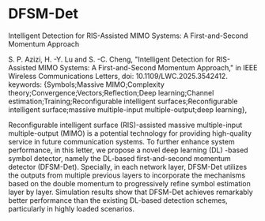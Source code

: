 # DFSM-Det
Intelligent Detection for RIS-Assisted MIMO Systems: A First-and-Second Momentum Approach

S. P. Azizi, H. -Y. Lu and S. -C. Cheng, "Intelligent Detection for RIS-Assisted MIMO Systems: A First-and-Second Momentum Approach," in IEEE Wireless Communications Letters, doi: 10.1109/LWC.2025.3542412.
keywords: {Symbols;Massive MIMO;Complexity theory;Convergence;Vectors;Reflection;Deep learning;Channel estimation;Training;Reconfigurable intelligent surfaces;Reconfigurable intelligent surface;massive multiple-input multiple-output;deep learning},




Reconfigurable intelligent surface (RIS)-assisted massive multiple-input multiple-output (MIMO) is a potential technology for providing high-quality service in future communication systems. To further enhance system performance, in this letter, we propose a novel deep learning (DL) -based symbol detector, namely the DL-based first-and-second momentum detector (DFSM-Det). Specially, in each network layer, DFSM-Det utilizes the outputs from multiple previous layers to incorporate the mechanisms based on the double momentum to progressively refine symbol estimation layer by layer. Simulation results show that DFSM-Det achieves remarkably better performance than the existing DL-based detection schemes, particularly in highly loaded scenarios.



